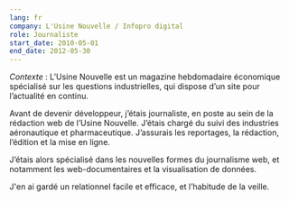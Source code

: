 ```yaml
---
lang: fr
company: L'Usine Nouvelle / Infopro digital
role: Journaliste
start_date: 2010-05-01
end_date: 2012-05-30
---
```


*Contexte* : L’Usine Nouvelle est un magazine hebdomadaire économique spécialisé sur les questions industrielles, qui dispose d’un site pour l’actualité en continu.

Avant de devenir développeur, j’étais journaliste, en poste au sein de la rédaction web de l’Usine Nouvelle. J’étais chargé du suivi des industries aéronautique et pharmaceutique. J’assurais les reportages, la rédaction, l’édition et la mise en ligne.

J’étais alors spécialisé dans les nouvelles formes du journalisme web, et notamment les web-documentaires et la visualisation de données.

J'en ai gardé un relationnel facile et efficace, et l’habitude de la veille.